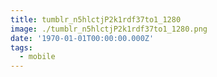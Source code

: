 ```yaml
---
title: tumblr_n5hlctjP2k1rdf37to1_1280
image: ./tumblr_n5hlctjP2k1rdf37to1_1280.png
date: '1970-01-01T00:00:00.000Z'
tags:
  - mobile
---
```


